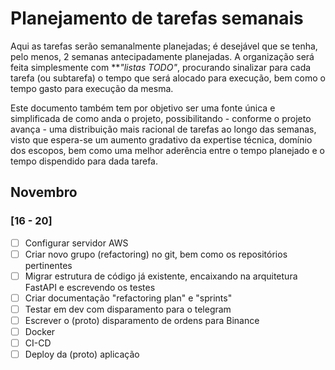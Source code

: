 # Planejamento de tarefas semanais

Aqui as tarefas serão semanalmente planejadas; é desejável que se tenha, pelo
menos, 2 semanas antecipadamente planejadas. A organização será feita
simplesmente com ***"listas TODO"*, procurando sinalizar para cada tarefa (ou
subtarefa) o tempo que será alocado para execução, bem como o tempo gasto para
execução da mesma.

Este documento também tem por objetivo ser uma fonte única e simplificada de
como anda o projeto, possibilitando - conforme o projeto avança - uma
distribuição mais racional de tarefas ao longo das semanas, visto que espera-se
um aumento gradativo da expertise técnica, domínio dos escopos, bem como uma
melhor aderência entre o tempo planejado e o tempo dispendido para dada tarefa.

## Novembro

### [16 - 20]

* [ ] Configurar servidor AWS
* [ ] Criar novo grupo (refactoring) no git, bem como os repositórios pertinentes
* [ ] Migrar estrutura de código já existente, encaixando na arquitetura FastAPI e escrevendo os testes
* [ ] Criar documentação "refactoring plan" e "sprints"
* [ ] Testar em dev com disparamento para o telegram
* [ ] Escrever o (proto) disparamento de ordens para Binance
* [ ] Docker
* [ ] CI-CD
* [ ] Deploy da (proto) aplicação
